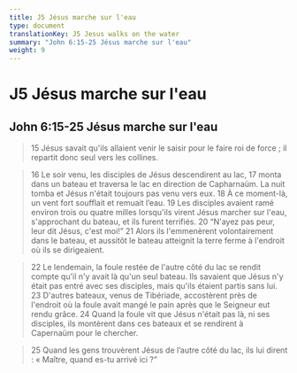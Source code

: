 ```yaml
---
title: J5 Jésus marche sur l'eau
type: document
translationKey: J5 Jesus walks on the water
summary: "John 6:15-25 Jésus marche sur l'eau"
weight: 9
---
```

# J5 Jésus marche sur l'eau

## John 6:15-25 Jésus marche sur l'eau

>   15 Jésus savait qu'ils allaient venir le saisir pour le faire roi de force ; il repartit donc seul vers les collines.

>   16 Le soir venu, les disciples de Jésus descendirent au lac, 17 monta dans un bateau et traversa le lac en direction de Capharnaüm. La nuit tomba et Jésus n'était toujours pas venu vers eux. 18 À ce moment-là, un vent fort soufflait et remuait l’eau. 19 Les disciples avaient ramé environ trois ou quatre milles lorsqu'ils virent Jésus marcher sur l'eau, s'approchant du bateau, et ils furent terrifiés. 20 “N'ayez pas peur, leur dit Jésus, c'est moi!” 21 Alors ils l'emmenèrent volontairement dans le bateau, et aussitôt le bateau atteignit la terre ferme à l'endroit où ils se dirigeaient.

>   22 Le lendemain, la foule restée de l'autre côté du lac se rendit compte qu'il n'y avait là qu'un seul bateau. Ils savaient que Jésus n'y était pas entré avec ses disciples, mais qu'ils étaient partis sans lui. 23 D'autres bateaux, venus de Tibériade, accostèrent près de l'endroit où la foule avait mangé le pain après que le Seigneur eut rendu grâce. 24 Quand la foule vit que Jésus n'était pas là, ni ses disciples, ils montèrent dans ces bateaux et se rendirent à Capernaüm pour le chercher.

>   25 Quand les gens trouvèrent Jésus de l’autre côté du lac, ils lui dirent : « Maître, quand es-tu arrivé ici ?”

